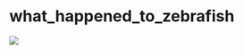 # what_happened_to_zebrafish

![](https://www.brainfacts.org/-/media/Brainfacts2/In-the-Lab/Animals-in-Research/zebrafish-image-thumbnail.jpg?h=423&w=750&hash=C0F385CEFAC78529A149570AA2AD135F7DD961C1)
